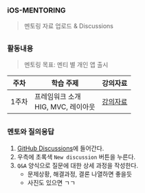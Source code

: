 ### iOS-MENTORING
> 멘토링 자료 업로드 & Discussions

##

### 활동내용
> 멘토링 목표: 멘티 별 개인 앱 출시

| 주차  | 학습 주제 | 강의자료 |
|------|---------|---|
| 1주차 | 프레임워크 소개 <br> HIG, MVC, 레이아웃 | [강의자료](https://github.com/Kyxxn/iOS-MENTORING/blob/main/1%EC%A3%BC%EC%B0%A8/1%EC%A3%BC%EC%B0%A8%20-%20iOS%20%EB%A9%98%ED%86%A0%EB%A7%81.key) |

##

### 멘토와 질의응답
1. [GitHub Discussions](https://github.com/Kyxxn/iOS-MENTORING/discussions)에 들어간다.
2. 우측에 초록색 `New discussion` 버튼을 누른다.
3. `Q&A` 양식으로 질문에 대한 상세 과정을 작성한다.
    - 문제상황, 해결과정, 결론 나열하면 좋을듯
    - 사진도 있으면 ㄱㄱ